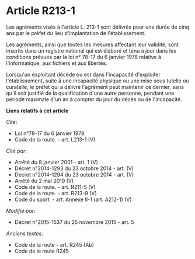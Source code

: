 # Article R213-1

Les agréments visés à l'article L. 213-1 sont délivrés pour une durée de cinq ans par le préfet du lieu d'implantation de
l'établissement. 

Les agréments, ainsi que toutes les mesures affectant leur validité, sont inscrits dans un registre national qui est élaboré
et tenu à jour dans les conditions prévues par la loi n° 78-17 du 6 janvier 1978 relative à l'informatique, aux fichiers et
aux libertés. 

Lorsqu'un exploitant décède ou est dans l'incapacité d'exploiter l'établissement, suite à une incapacité physique ou une mise
sous tutelle ou curatelle, le préfet qui a délivré l'agrément peut maintenir ce dernier, sans qu'il soit justifié de la
qualification d'une autre personne, pendant une période maximale d'un an à compter du jour du décès ou de l'incapacité.

**Liens relatifs à cet article**

_Cite_:

  - Loi n°78-17 du 6 janvier 1978
  - Code de la route. - art. L213-1 (V)

_Cité par_:

  - Arrêté du 8 janvier 2001 - art. 1 (V)
  - Décret n°2014-1293 du 23 octobre 2014 - art. (V)
  - Décret n°2014-1294 du 23 octobre 2014 - art. (V)
  - Arrêté du 2 mai 2019 (V)
  - Code de la route. - art. R211-5 (V)
  - Code de la route. - art. R213-9 (V)
  - Code du sport. - art. Annexe II-1 (art. A212-1) (V)

_Modifié par_:

  - Décret n°2015-1537 du 25 novembre 2015 - art. 5

_Anciens textes_:

  - Code de la route - art. R245 (Ab)
  - Code de la route R245
